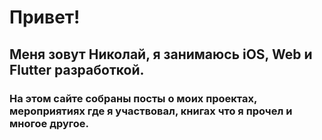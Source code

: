 # Привет!
## Меня зовут Николай, я занимаюсь iOS, Web и Flutter разработкой.
### На этом сайте собраны посты о моих проектах, мероприятиях где я участвовал, книгах что я прочел и многое другое.
